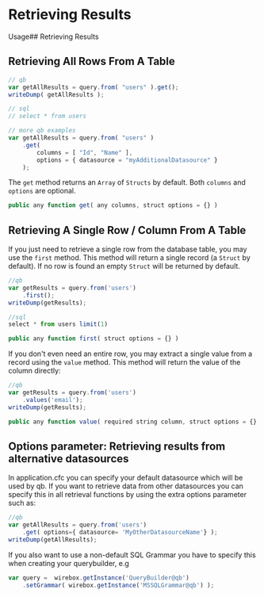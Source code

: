 # Retrieving Results

Usage\#\# Retrieving Results

## Retrieving All Rows From A Table

```javascript
// qb
var getAllResults = query.from( "users" ).get();
writeDump( getAllResults );

// sql
// select * from users

// more qb examples
var getAllResults = query.from( "users" )
    .get(
        columns = [ "Id", "Name" ],
        options = { datasource = "myAdditionalDatasource" }
    );
```

The `get` method returns an `Array` of `Structs` by default. Both `columns` and `options` are optional.

```javascript
public any function get( any columns, struct options = {} )
```

## Retrieving A Single Row / Column From A Table

If you just need to retrieve a single row from the database table, you may use the `first` method. This method will return a single record \(a `Struct` by default\). If no row is found an empty `Struct` will be returned by default.

```javascript
//qb
var getResults = query.from('users')
    .first();
writeDump(getResults);

//sql
select * from users limit(1)
```

```javascript
public any function first( struct options = {} )
```

If you don't even need an entire row, you may extract a single value from a record using the `value` method. This method will return the value of the column directly:

```javascript
//qb
var getResults = query.from('users')
    .values('email');
writeDump(getResults);
```

```javascript
public any function value( required string column, struct options = {} )
```

## Options parameter: Retrieving results from alternative datasources

In application.cfc you can specify your default datasource which will be used by qb. If you want to retrieve data from other datasources you can specify this in all retrieval functions by using the extra options parameter such as:

```javascript
//qb
var getAllResults = query.from('users')
    .get( options={ datasource= 'MyOtherDatasourceName'} );
writeDump(getAllResults);
```

If you also want to use a non-default SQL Grammar you have to specify this when creating your querybuilder, e.g

```javascript
var query =  wirebox.getInstance('QueryBuilder@qb')
    .setGrammar( wirebox.getInstance('MSSQLGrammar@qb') );
```

